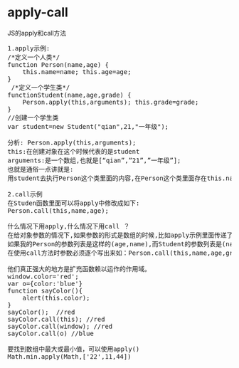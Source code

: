 # apply-call
JS的apply和call方法
<pre>
1.apply示例: 
/*定义一个人类*/   
function Person(name,age) {   
    this.name=name; this.age=age;   
}   
 /*定义一个学生类*/   
functionStudent(name,age,grade) {   
    Person.apply(this,arguments); this.grade=grade;   
}   
//创建一个学生类   
var student=new Student("qian",21,"一年级"); 

分析: Person.apply(this,arguments); 
this:在创建对象在这个时候代表的是student  
arguments:是一个数组,也就是[“qian”,”21”,”一年级”]; 
也就是通俗一点讲就是:
用student去执行Person这个类里面的内容,在Person这个类里面存在this.name等之类的语句,这样就将属性创建到了student对象里面  

2.call示例  
在Studen函数里面可以将apply中修改成如下: 
Person.call(this,name,age);  

什么情况下用apply,什么情况下用call ？
在给对象参数的情况下,如果参数的形式是数组的时候,比如apply示例里面传递了参数arguments,这个参数是数组类型,并且在调用Person的时候参数的列表是对应一致的(也就是Person和Student的参数列表前两位是一致的) 就可以采用 apply ,
如果我的Person的参数列表是这样的(age,name),而Student的参数列表是(name,age,grade),这样就可以用call来实现了,
在使用call方法时参数必须逐个写出来如：Person.call(this,name,age,grade);

他们真正强大的地方是扩充函数赖以运作的作用域。
window.color='red';
var o={color:'blue'}
function sayColor(){
    alert(this.color);
}
sayColor();  //red
sayColor.call(this); //red
sayColor.call(window); //red
sayColor.call(o) //blue

要找到数组中最大或最小值，可以使用apply()
Math.min.apply(Math,['22',11,44])
</pre>
